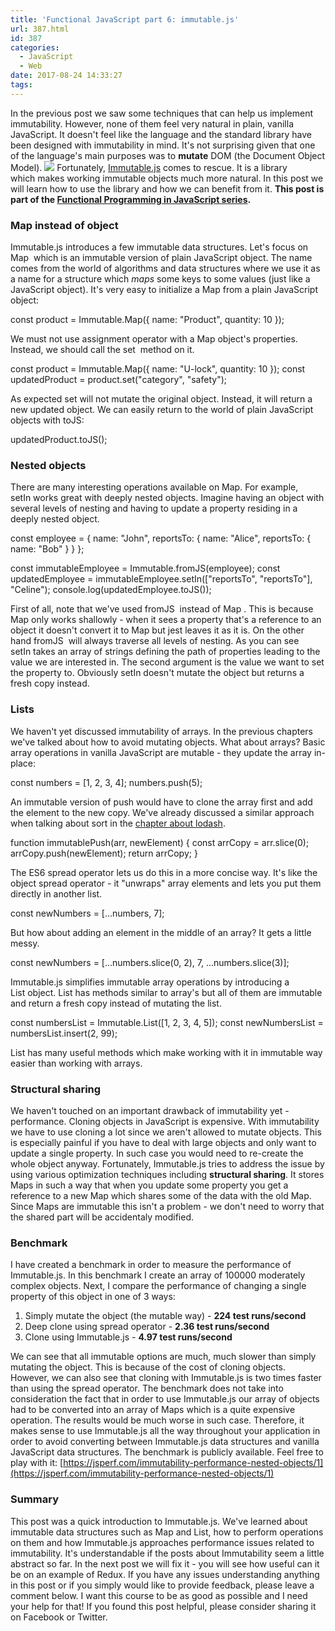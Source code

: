 ```yaml
---
title: 'Functional JavaScript part 6: immutable.js'
url: 387.html
id: 387
categories:
  - JavaScript
  - Web
date: 2017-08-24 14:33:27
tags:
---
```


In the previous post we saw some techniques that can help us implement immutability. However, none of them feel very natural in plain, vanilla JavaScript. It doesn't feel like the language and the standard library have been designed with immutability in mind. It's not surprising given that one of the language's main purposes was to **mutate** DOM (the Document Object Model). ![](https://codewithstyle.info/wp-content/uploads/2017/08/Zrzut-ekranu-2017-08-24-o-21.54.50-300x70.png) Fortunately, [Immutable.js](https://facebook.github.io/immutable-js/) comes to rescue. It is a library which makes working immutable objects much more natural. In this post we will learn how to use the library and how we can benefit from it. **This post is part of the [Functional Programming in JavaScript series](https://codewithstyle.info/functional-programming-javascript-plain-words/).**

### Map instead of object

Immutable.js introduces a few immutable data structures. Let's focus on Map  which is an immutable version of plain JavaScript object. The name comes from the world of algorithms and data structures where we use it as a name for a structure which _maps_ some keys to some values (just like a JavaScript object). It's very easy to initialize a Map from a plain JavaScript object:

const product = Immutable.Map({ name: "Product", quantity: 10 });

We must not use assignment operator with a Map object's properties. Instead, we should call the set  method on it.

const product = Immutable.Map({ name: "U-lock", quantity: 10 });
const updatedProduct = product.set("category", "safety");

As expected set will not mutate the original object. Instead, it will return a new updated object. We can easily return to the world of plain JavaScript objects with toJS:

updatedProduct.toJS();

### Nested objects

There are many interesting operations available on Map. For example, setIn works great with deeply nested objects. Imagine having an object with several levels of nesting and having to update a property residing in a deeply nested object.

const employee = {
  name: "John",
  reportsTo: {
    name: "Alice",
    reportsTo: {
      name: "Bob"
    }
  }
};

const immutableEmployee = Immutable.fromJS(employee);
const updatedEmployee = immutableEmployee.setIn(\["reportsTo", "reportsTo"\], "Celine");
console.log(updatedEmployee.toJS());

First of all, note that we've used fromJS  instead of Map . This is because Map only works shallowly - when it sees a property that's a reference to an object it doesn't convert it to Map but jest leaves it as it is. On the other hand fromJS  will always traverse all levels of nesting. As you can see setIn takes an array of strings defining the path of properties leading to the value we are interested in. The second argument is the value we want to set the property to. Obviously setIn doesn't mutate the object but returns a fresh copy instead.

### Lists

We haven't yet discussed immutability of arrays. In the previous chapters we've talked about how to avoid mutating objects. What about arrays? Basic array operations in vanilla JavaScript are mutable - they update the array in-place:

const numbers = \[1, 2, 3, 4\];
numbers.push(5);

An immutable version of push would have to clone the array first and add the element to the new copy. We've already discussed a similar approach when talking about sort in the [chapter about lodash](https://codewithstyle.info/functional-javascript-part-4-lodash/).

function immutablePush(arr, newElement) {
  const arrCopy = arr.slice(0);
  arrCopy.push(newElement);
  return arrCopy;
}

The ES6 spread operator lets us do this in a more concise way. It's like the object spread operator - it "unwraps" array elements and lets you put them directly in another list.

const newNumbers = \[...numbers, 7\];

But how about adding an element in the middle of an array? It gets a little messy.

const newNumbers = \[...numbers.slice(0, 2), 7, ...numbers.slice(3)\];

Immutable.js simplifies immutable array operations by introducing a List object. List has methods similar to array's but all of them are immutable and return a fresh copy instead of mutating the list.

const numbersList = Immutable.List(\[1, 2, 3, 4, 5\]);
const newNumbersList = numbersList.insert(2, 99);

List has many useful methods which make working with it in immutable way easier than working with arrays.

### Structural sharing

We haven't touched on an important drawback of immutability yet - performance. Cloning objects in JavaScript is expensive. With immutability we have to use cloning a lot since we aren't allowed to mutate objects. This is especially painful if you have to deal with large objects and only want to update a single property. In such case you would need to re-create the whole object anyway. Fortunately, Immutable.js tries to address the issue by using various optimization techniques including **structural sharing**. It stores Maps in such a way that when you update some property you get a reference to a new Map which shares some of the data with the old Map. Since Maps are immutable this isn't a problem - we don't need to worry that the shared part will be accidentaly modified.

### Benchmark

I have created a benchmark in order to measure the performance of Immutable.js. In this benchmark I create an array of 100000 moderately complex objects. Next, I compare the performance of changing a single property of this object in one of 3 ways:

1.  Simply mutate the object (the mutable way) - **224 test runs/second**
2.  Deep clone using spread operator - **2.36 test runs/second**
3.  Clone using Immutable.js - **4.97 test runs/second**

We can see that all immutable options are much, much slower than simply mutating the object. This is because of the cost of cloning objects. However, we can also see that cloning with Immutable.js is two times faster than using the spread operator. The benchmark does not take into consideration the fact that in order to use Immutable.js our array of objects had to be converted into an array of Maps which is a quite expensive operation. The results would be much worse in such case. Therefore, it makes sense to use Immutable.js all the way throughout your application in order to avoid converting between Immutable.js data structures and vanilla JavaScript data structures. The benchmark is publicly available. Feel free to play with it: [https://jsperf.com/immutability-performance-nested-objects/1](https://jsperf.com/immutability-performance-nested-objects/1)

### Summary

This post was a quick introduction to Immutable.js. We've learned about immutable data structures such as Map and List, how to perform operations on them and how Immutable.js approaches performance issues related to immutability. It's understandable if the posts about Immutability seem a little abstract so far. In the next post we will fix it - you will see how useful can it be on an example of Redux. If you have any issues understanding anything in this post or if you simply would like to provide feedback, please leave a comment below. I want this course to be as good as possible and I need your help for that! If you found this post helpful, please consider sharing it on Facebook or Twitter.